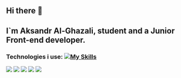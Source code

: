 ## Hi there 👋
## I`m Aksandr Al-Ghazali, student and a Junior Front-end developer.
### Technologies i use: [![My Skills](https://skillicons.dev/icons?i=js%2Cts%2Cvite%2Csass%2Credux%2Creact%2Chtml%2Cgit%2Ccss&perline=15&theme=dark)](https://skillicons.dev)


  ![](http://github-profile-summary-cards.vercel.app/api/cards/profile-details?username=Dragodui&theme=react)
![](http://github-profile-summary-cards.vercel.app/api/cards/repos-per-language?username=Dragodui&theme=react)
![](http://github-profile-summary-cards.vercel.app/api/cards/most-commit-language?username=Dragodui&theme=react)
![](http://github-profile-summary-cards.vercel.app/api/cards/stats?username=Dragodui&theme=react)
![](http://github-profile-summary-cards.vercel.app/api/cards/productive-time?username=Dragodui&theme=react&utcOffset=8)

<!--
**Dragodui/Dragodui** is a ✨ _special_ ✨ repository because its `README.md` (this file) appears on your GitHub profile.

Here are some ideas to get you started:

- 🔭 I’m currently working on ...
- 🌱 I’m currently learning ...
- 👯 I’m looking to collaborate on ...
- 🤔 I’m looking for help with ...
- 💬 Ask me about ...
- 📫 How to reach me: ...
- 😄 Pronouns: ...
- ⚡ Fun fact: ...
-->
